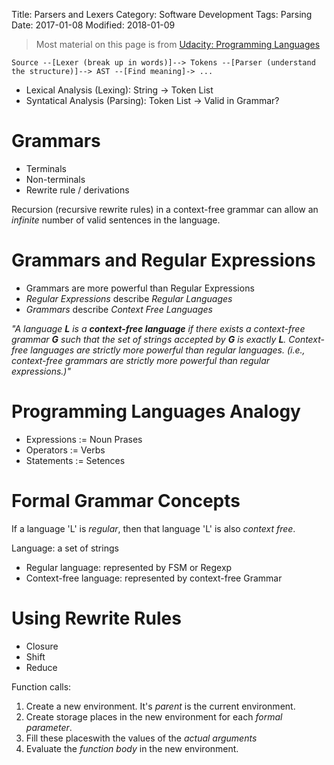 Title: Parsers and Lexers
Category: Software Development
Tags: Parsing
Date: 2017-01-08
Modified: 2018-01-09

> Most material on this page is from [Udacity: Programming Languages](https://de.udacity.com/course/programming-languages--cs262/)


`Source --[Lexer (break up in words)]--> Tokens --[Parser (understand the structure)]--> AST --[Find meaning]-> ...`

- Lexical Analysis (Lexing): String -> Token List
- Syntatical Analysis (Parsing): Token List -> Valid in Grammar?

# Grammars

- Terminals
- Non-terminals
- Rewrite rule / derivations

Recursion (recursive rewrite rules) in a context-free grammar can allow an *infinite* number of valid sentences in the language.

# Grammars and Regular Expressions

- Grammars are more powerful than Regular Expressions
- *Regular Expressions* describe *Regular Languages*
- *Grammars* describe *Context Free Languages*

*"A language **L** is a **context-free language** if there exists a context-free grammar **G** such that the set of strings accepted by **G** is exactly **L**. Context-free languages are strictly more powerful than regular languages. (i.e., context-free grammars are strictly more powerful than regular expressions.)"*


Programming Languages Analogy
=============================

- Expressions := Noun Prases
- Operators := Verbs
- Statements := Setences

Formal Grammar Concepts
=======================

If a language 'L' is *regular*, then that language 'L' is also *context free*.

Language: a set of strings

- Regular language: represented by FSM or Regexp
- Context-free language: represented by context-free Grammar


Using Rewrite Rules
===================

- Closure
- Shift
- Reduce


Function calls:
1. Create a new environment. It's *parent* is the current environment.
2. Create storage places in the new environment for each *formal parameter*.
3. Fill these placeswith the values of the *actual arguments*
3. Evaluate the *function body* in the new environment.

